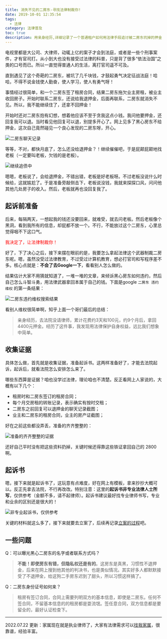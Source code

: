 ```yaml
---
title: 消失不见的二房东-寻找法律制裁你!
date: 2019-10-01 12:35:54
tags:
  - 法律
category: 法律普及
toc: true
description: 用亲身经历,详细记录了一个普通租户如何用法律手段追讨被二房东坑掉的押金的全过程。涵盖证据收集、起诉状撰写、立案申请等法律操作实务。旨在展示普通人利用现有法律途径维护合法权益的可能,鼓励更多租户勇于维权,不要畏惧法律程序的复杂。
---
```


电视里都是大公司、大律师，动辄上亿的案子才会到法庭，或者是一些个刑事案件，才有官司打。从小到大也没有接受过法律的科普，只是背了很多“依法治国”之类的口号而已。所以一直觉得普通人的生活，离打官司遥不可及。

直到遇见了这个奇葩的二房东，被坑了几千块钱，才鼓起勇气决定征战法庭！哈哈，不得不说金钱使人勤奋，使人学习，使人有勇气呀！

事情经过很简单，和一个二房东签了租房合同，结果二房东拖欠业主房租，被业主收回房子。开始时联系二房东，还说给我退押金，后面再联系，二房东就消失不见。所以，我不能继续住了，还拿不回押金！

开始时还对二房东抱有幻想，想着他应该不至于贪我这点小钱。我问他要押金，还回复我可以退。当时看见他回复可以退，别提多开心了。网上见多了黑心房东不给押金，这次自己竟然碰见一个良心发现的二房东呀，开心。

<!--more-->

![二房东聊天记录](https://slefboot-1251736664.file.myqcloud.com/20230722_self_rent_pre_1.png)

等等，不对，都快月底了，怎么还没给退押金？！继续催催吧，于是屁颠屁颠地找老板（一定要叫老板，欠钱的是老板）。

![继续追债中](https://slefboot-1251736664.file.myqcloud.com/20230722_self_rent_pre_2.png)

嗯嗯，老板说了，会给退押金，不错出错，老板是好老板呀。不过老板没说什么时候给，这就尴尬了。于是准备旁敲侧击下，老板说没钱，我就来探探口风，问问他其他几处房子的收入。然后，老板就再也没回复我了。

## 起诉前准备

后来，每隔两天，一想起我的钱还没要回来，就难受，就去问老板。然后老板像个黑洞，看到我所有的信息，却屁都不放一个。不行，不能放过这个二房东，心里总觉得咽不下这口气。

<span style='color:red'>我决定了，让法律制裁你！</span>

好了，下了决心之后，接下来摆在眼前的是，我要怎么拿起法律这个武器制裁二房东呢。嗯，虽然没受过法律教育，不过受过计算机教育，想必打官司和写程序差不多。核心点就是：**不会了去Google一下**，看看别人怎么做的。

结果估计大家不用猜就知道了，一堆一堆的文章，来倾诉黑心房东如何违约，然后自己怎么斗智斗勇，用法律武器拿回本属于自己的钱。下面是google `二房东 违约 维权` 的第一条结果：

![二房东违约维权搜索结果](https://slefboot-1251736664.file.myqcloud.com/20230722_self_rent_pre_3.png)

看别人维权很简单啊，知乎上面一个哥们最后的总结：

> 亲身经历，去法院没请律师，累计花费约3天和100元，约9个月后，拿回4400元押金。经历了这件事，我发现用法律保护自身权益，远比我们想象中简单。

## 收集证据

具体怎么做，首先就是收集证据，准备起诉书。这两样准备好了，才能去法院起诉，起诉后，就看法院怎么安排怎么来了。

哪些东西算是证据？咱也没学过法律，理论咱也不清楚。反正看网上人家说的，大概有以下几个：

- 租房时和二房东签订的租房合同；
- 每个月交房租的转账记录，表示确实有按时交租；
- 二房东之前回复可以退押金的聊天记录截图；
- 业主和二房东的租房合同，业主的房产证截图；

好在之前这些都没弄丢，准备的齐齐整整的：

![准备的齐齐整整的证据](https://slefboot-1251736664.file.myqcloud.com/20230722_self_rent_pre_4.png)

还好自己平时没有把这些资料扔掉，关键时候还得靠这些铁证拿回自己的 2800 啊。

## 起诉书

嗯，接下来就是起诉书了，这玩意有点难度，好在网上有模板，拿来抄抄大概可以。反正先拿去法院，不行再改改。特别注意：这里的**起诉书非专业法律人士所写**，仅供参考（金额不多，请不起律师）。起诉书建议最好找专业律师书写，专业和业余的区别还是很大的！

![非专业起诉书，仅供参考](https://slefboot-1251736664.file.myqcloud.com/20230722_self_rent_pre_5.png)

关键的材料就这么多了，接下来就要去立案了，后续再记录[立案的过程](https://selfboot.cn/2019/11/01/self_rent_do/)吧。

## 一些问题

Q：可以曝光黑心二房东的名字或者联系方式吗？

> **不能！即使房东有错，但隐私权还是有的**。这房东是真黑，习惯性不退押金，后来在网上搜到他其他的判决书，也是类似情况。其实好多人都默默接受了不退押金，给这狗二手房东迟到了甜头，所以习惯这样搞了。

Q：二房东身份证号如何来？

> 租房有签订合同，合同上需要列明双方的基本信息，即使是二房东。任何不签合同，不留基本信息的的租房都是耍流氓。签任意合同，双方信息都是要留全的，最好认证检查下。

---
2022.07.22 更新：家属现在就是执业律师了，大家有法律需求可以[找我家属](https://selfboot.cn/links)，很靠谱，经验丰富。
